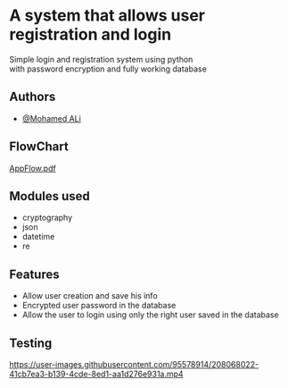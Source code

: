 
# A system that allows user registration and login

Simple login and registration system using python  
with password encryption and fully working database

## Authors

- [@Mohamed ALi](https://github.com/the7ag)

## FlowChart
[AppFlow.pdf](https://github.com/the7ag/PythonRegistrationAndLogin/files/10244499/AppFlow.pdf)

## Modules used
- cryptography
- json
- datetime
- re

## Features
- Allow user creation and save his info
- Encrypted user password in the database
- Allow the user to login using only the right user saved in the database
## Testing


https://user-images.githubusercontent.com/95578914/208068022-41cb7ea3-b139-4cde-8ed1-aa1d276e931a.mp4





